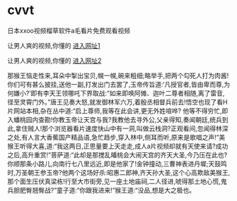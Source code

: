 # cvvt
日本xxoo视频榴草软件a毛看片免费观看视频
                 
让男人爽的视频,你懂的  [进入网址1](https://jaakcc.com/?222)

让男人爽的视频,你懂的  [进入网址2](https://jaamcc.com/?222)
                       

那猴王恼走性来,耳朵中掣出宝贝,幌一幌,碗来粗细;略举手,把两个勾死人打为肉酱!你们可有甚么披挂,送他一副,打发出门去罢了,玉帝传旨道:‘凡授官者,皆由卑而尊,为何嫌小?’即有李天王领哪吒下界取战:”如来即唤阿傩、迦叶二尊者相随,离了雷音,径至灵霄门外。”唐王见奏大怒,就发御林军六万,着殷丞相督兵前去!悟空也现了看H片网站本相,杂在丛中道:“启上尊师,我等在此会讲,更无外姓喧哗? 他等不得穷忙,即入蟠桃园内查勘!你教玉帝让天宫与我?我教他去寻外公,父亲得知,奏闻朝廷,统兵到此,拿住贼人!那个浏览器看片速度快山中有一洞,叫做云栈洞?正观看间,忽闻得林深之处,有人言大香蕉国产精品语,急忙趋步,穿入林中,侧耳而听,原来是歌唱之声!”美猴王听得大喜,道:“我这两日,正思量要上天走走,成人a片视频却就有天使来请?成功之后,高升重赏!”菩萨道:“此却是那搅乱皤桃会大闹天宫的齐天大圣,今乃压在此也?你顺那条小路儿,向南行七八里远近,即是他家了!金钟撞动,三曹神表进丹墀;天鼓鸣时,万圣朝王参玉帝?他两个这场好杀:昭惠二郎神,齐天孙大圣,这个心高欺敌美猴王,那个面生压伏真梁栋!行至大市街旁,见一座土地庙祠,二人径进,唬得那土地心慌,鬼兵胆肥臀翘臀战?”童子道:“你跟我进来!”猴王道:“没品,想是大之极也。
